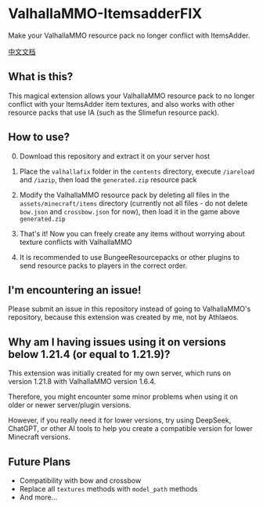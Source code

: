 # ValhallaMMO-ItemsadderFIX
Make your ValhallaMMO resource pack no longer conflict with ItemsAdder.

[中文文档](README_zhcn.md)

## What is this?
This magical extension allows your ValhallaMMO resource pack to no longer conflict with your ItemsAdder item textures, and also works with other resource packs that use IA (such as the Slimefun resource pack).

## How to use?
0. Download this repository and extract it on your server host

1. Place the `valhallafix` folder in the `contents` directory, execute `/iareload` and `/iazip`, then load the `generated.zip` resource pack

2. Modify the ValhallaMMO resource pack by deleting all files in the `assets/minecraft/items` directory (currently not all files - do not delete `bow.json` and `crossbow.json` for now), then load it in the game above `generated.zip`

3. That's it! Now you can freely create any items without worrying about texture conflicts with ValhallaMMO

4. It is recommended to use BungeeResourcepacks or other plugins to send resource packs to players in the correct order.

## I'm encountering an issue!
Please submit an issue in this repository instead of going to ValhallaMMO's repository, because this extension was created by me, not by Athlaeos.

## Why am I having issues using it on versions below 1.21.4 (or equal to 1.21.9)?
This extension was initially created for my own server, which runs on version 1.21.8 with ValhallaMMO version 1.6.4.

Therefore, you might encounter some minor problems when using it on older or newer server/plugin versions.

However, if you really need it for lower versions, try using DeepSeek, ChatGPT, or other AI tools to help you create a compatible version for lower Minecraft versions.

## Future Plans
- Compatibility with bow and crossbow
- Replace all `textures` methods with `model_path` methods
- And more...
